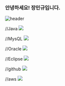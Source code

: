 ### 안녕하세요! 장민규입니다.


![header](https://capsule-render.vercel.app/api?type=slice)


//Java
<img src="https://img.shields.io/badge/JAVA-007396?style=for-the-badge&logo=java&logoColor=white">

//MysQL
<img src="https://img.shields.io/badge/MySQL-4479A1?style=for-the-badge&logo=MySQL&logoColor=white">

//Oracle
<img src="https://img.shields.io/badge/Oracle-F80000?style=for-the-badge&logo=Oracle&logoColor=white">

//Eclipse
<img src="https://img.shields.io/badge/Eclipse-2C2255?style=for-the-badge&logo=Eclipse%20IDE&logoColor=white">

//github
<img src="https://img.shields.io/badge/github-181717?style=for-the-badge&logo=github&logoColor=white">

//aws
<img src="https://img.shields.io/badge/aws-232F3E?style=for-the-badge&logo=aws&logoColor=white">




<!--
**jangduck/jangduck** is a ✨ _special_ ✨ repository because its `README.md` (this file) appears on your GitHub profile.

Here are some ideas to get you started:

- 🔭 I’m currently working on ...
- 🌱 I’m currently learning ...
- 👯 I’m looking to collaborate on ...
- 🤔 I’m looking for help with ...
- 💬 Ask me about ...
- 📫 How to reach me: ...
- 😄 Pronouns: ...
- ⚡ Fun fact: ...
-->
